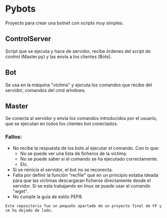 # Pybots

Proyecto para crear una botnet con scripts muy simples.

## ControlServer
Script que se ejecuta y hace de servidor, recibe órdenes del script de control (Master.py) y las envía a los clientes (Bots). 
## Bot
Se usa en la máquina "víctima" y ejecuta los comandos que recibe del servidor, comandos del cmd windows.
## Master
Se conecta al servidor y envía los comandos introducidos por el usuario, que se ejecutan en todos los clientes bot conectados.

### Fallos:
* No recibe la respuesta de los bots al ejecutar el comando. Con lo que:
    * No se puede ver una lista de ficheros de la víctima.
    * No se puede saber si el comando se ha ejecutado correctamente.
    * Etc.
* Si se reinicia el servidor, el bot no se reconecta.
* Falta por definir la función "recfile" que en un principio estaba ideada para que las víctimas descargaran ficheros directamente desde el servidor. Si se esta trabajando en linux se puede usar el comando "wget".
* No cumple la guía de estilo PEP8.

```
Este repositorio fue un pequeño apartado de un proyecto final de FP y se ha dejado de lado.
```
